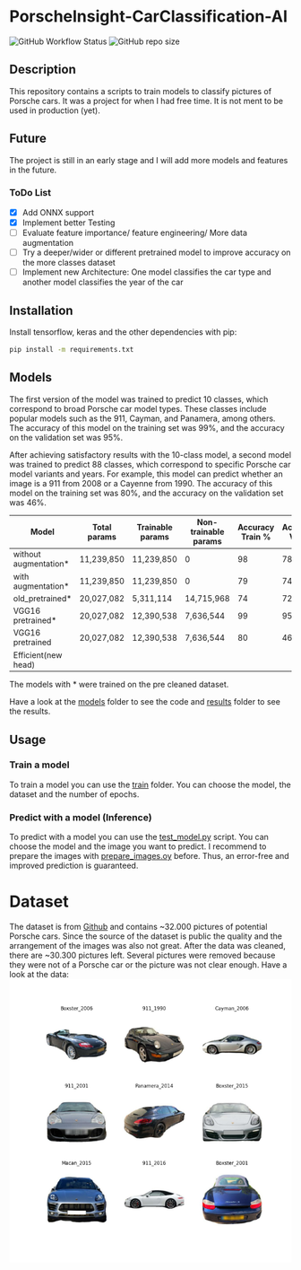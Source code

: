 # PorscheInsight-CarClassification-AI
![GitHub Workflow Status](https://img.shields.io/github/actions/workflow/status/Flippchen/PorscheInsight-CarClassification-AI/python.yaml?logoColor=blue&style=flat-square) ![GitHub repo size](https://img.shields.io/github/repo-size/Flippchen/PorscheInsight-CarClassification-AI?style=flat-square)
## Description
This repository contains a scripts to train models to classify pictures of Porsche cars.
It was a project for when I had free time. It is not ment to be used in production (yet).

## Future
The project is still in an early stage and I will add more models and features in the future.
### ToDo List
- [x] Add ONNX support
- [x] Implement better Testing
- [ ] Evaluate feature importance/ feature engineering/ More data augmentation
- [ ] Try a deeper/wider or different pretrained model to improve accuracy on the more classes dataset
- [ ] Implement new Architecture: One model classifies the car type and another model classifies the year of the car
## Installation
Install tensorflow, keras and the other dependencies with pip:
```bash
pip install -m requirements.txt
```
## Models
The first version of the model was trained to predict 10 classes, which correspond to broad Porsche car model types. These classes include popular models such as the 911, Cayman, and Panamera, among others. The accuracy of this model on the training set was 99%, and the accuracy on the validation set was 95%.

After achieving satisfactory results with the 10-class model, a second model was trained to predict 88 classes, which correspond to specific Porsche car model variants and years. For example, this model can predict whether an image is a 911 from 2008 or a Cayenne from 1990. The accuracy of this model on the training set was 80%, and the accuracy on the validation set was 46%.

| Model                 | Total params | Trainable params | Non-trainable params | Accuracy Train % | Accuracy Val % | Number of classes |
|-----------------------|--------------|------------------|----------------------|------------------|----------------|-------------------|
| without augmentation* | 11,239,850   | 11,239,850       | 0                    | 98               | 78             | 10                |
| with augmentation*    | 11,239,850   | 11,239,850       | 0                    | 79               | 74             | 10                |
| old_pretrained*       | 20,027,082   | 5,311,114        | 14,715,968           | 74               | 72             | 10                |
| VGG16 pretrained*     | 20,027,082   | 12,390,538       | 7,636,544            | 99               | 95             | 10                |
| VGG16 pretrained      | 20,027,082   | 12,390,538       | 7,636,544            | 80               | 46             | 88                |
| Efficient(new head)   |              |                  |                      |                  |                |                   |

The models with * were trained on the pre cleaned dataset.

Have a look at the [models](models) folder to see the code and [results](models/car_types/results) folder to see the results.

## Usage
### Train a model
To train a model you can use the [train](training) folder. You can choose the model, the dataset and the number of epochs.

### Predict with a model (Inference)
To predict with a model you can use the [test_model.py](testing/test_model.py) script. You can choose the model and the image you want to predict.
I recommend to prepare the images with [prepare_images.oy](testing/prepare_images.py) before. Thus, an error-free and improved prediction is guaranteed.

# Dataset
The dataset is from [Github](https://github.com/Flippchen/porsche-pictures) and contains ~32.000 pictures of potential Porsche cars.
Since the source of the dataset is public the quality and the arrangement of the images was also not great.
After the data was cleaned, there are ~30.300 pictures left. Several pictures were removed because they were not of a Porsche car or the picture was not clear enough.
Have a look at the data:
![Sample images](models/car_types/results/sample_images.png "Sample images") 


